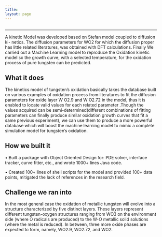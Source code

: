 ```yaml
---
title:
layout: page
---
```












## 

----------------------
A kinetic Model was developed based on Stefan model coupled to diffusion ki- netics. The diffusion parameters for WO2 for which the diffusion proper has little related literatures, was obtained with DFT calculations. Finally We carried out a Machine Learning model to reproduce the Oxidation kinetic model so the growth curve, with a selected temperature, for the oxidation process of pure tungsten can be predicted.

## What it does
The kinetics model of tungsten’s oxidation basically takes the database built on various examples of oxidation process from literatures to fit the diffusion parameters for oxide layer W O2.9 and W O2.72 in the model, thus it is enabled to locate valid values for each related parameter .Though the values acquired can be semi-determined(different combinations of fitting parameters can finally produce similar oxidation growth curves that fit a same previous experiment), we can use them to produce a more powerful database which will boost the machine learning model to mimic a complete simulation model for tungsten’s oxidation.


## How we built it
• Built a package with Object Oriented Design for: PDE solver, interface tracker, curve fitter, etc., and wrote 1000+ lines Java code.

• Created 100+ lines of shell scripts for the model and provided 100+ data points, mitigated the lack of references in the research field.


## Challenge we ran into
In the most general case the oxidation of metallic tungsten will evolve into a structure characterized by five distinct layers. These layers represent different tungsten-oxygen structures ranging from WO3 on the environment side (where O radicals are produced) to the W-O metallic solid solutions (where the metal is reduced). In between, three more oxide phases are expected to form, namely, WO2.9, WO2.72, and WO2.


